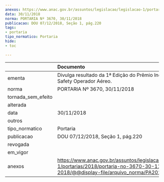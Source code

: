 ```yaml
---
anexos: https://www.anac.gov.br/assuntos/legislacao/legislacao-1/portarias/2018/portaria-no-3670-30-11-2018/@@display-file/arquivo_norma/PA2018-3670.pdf
data: 30/11/2018
norma: PORTARIA Nº 3670, 30/11/2018
publicacao: DOU 07/12/2018, Seção 1, pág.220
tags:
- portaria
tipo_normatico: Portaria
hide: 
- toc 
 
---
```


|                    | Documento                                                                                                                                        |
|:-------------------|:-------------------------------------------------------------------------------------------------------------------------------------------------|
| ementa             | Divulga resultado da 1ª Edição do Prêmio InovANAC Safety Operador Aéreo.                                                                         |
| norma              | PORTARIA Nº 3670, 30/11/2018                                                                                                                     |
| tornada_sem_efeito |                                                                                                                                                  |
| alterada           |                                                                                                                                                  |
| data               | 30/11/2018                                                                                                                                       |
| outros             |                                                                                                                                                  |
| tipo_normatico     | Portaria                                                                                                                                         |
| publicacao         | DOU 07/12/2018, Seção 1, pág.220                                                                                                                 |
| revogada           |                                                                                                                                                  |
| em_vigor           |                                                                                                                                                  |
| anexos             | https://www.anac.gov.br/assuntos/legislacao/legislacao-1/portarias/2018/portaria-no-3670-30-11-2018/@@display-file/arquivo_norma/PA2018-3670.pdf |